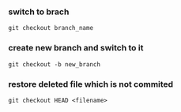 ### switch to brach
`git checkout branch_name`


### create new branch and switch to it
`git checkout -b new_branch`

### restore deleted file which is not commited
 `git checkout HEAD <filename>`